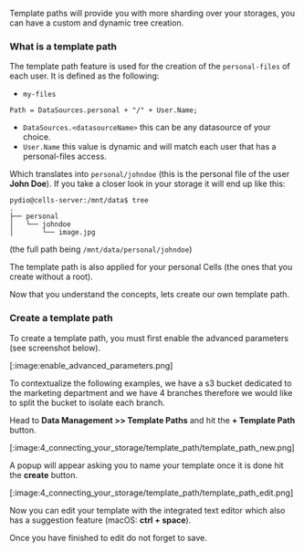 Template paths will provide you with more sharding over your storages, you can have a custom and dynamic tree creation.

### What is a template path

The template path feature is used for the creation of the `personal-files` of each user.
It is defined as the following:

- `my-files`
```
Path = DataSources.personal + "/" + User.Name;
```

- `DataSources.<datasourceName>` this can be any datasource of your choice.
- `User.Name` this value is dynamic and will match each user that has a personal-files access.

Which translates into `personal/johndoe` (this is the personal file of the user **John Doe**). 
If you take a closer look in your storage it will end up like this:

```
pydio@cells-server:/mnt/data$ tree
.
├── personal
│   └── johndoe
│       └── image.jpg
```
(the full path being `/mnt/data/personal/johndoe`)

The template path is also applied for your personal Cells (the ones that you create without a root).

Now that you understand the concepts, lets create our own template path.

### Create a template path

To create a template path, you must first enable the advanced parameters (see screenshot below).

[:image:enable_advanced_parameters.png]

To contextualize the following examples, we have a s3 bucket dedicated to the marketing department and we have 4 branches therefore we would like to split the bucket to isolate each branch.

Head to **Data Management >> Template Paths** and hit the **+ Template Path** button.

[:image:4_connecting_your_storage/template_path/template_path_new.png]

A popup will appear asking you to name your template once it is done hit the **create** button.

[:image:4_connecting_your_storage/template_path/template_path_edit.png]

Now you can edit your template with the integrated text editor which also has a suggestion feature (macOS: **ctrl + space**).

Once you have finished to edit do not forget to save.